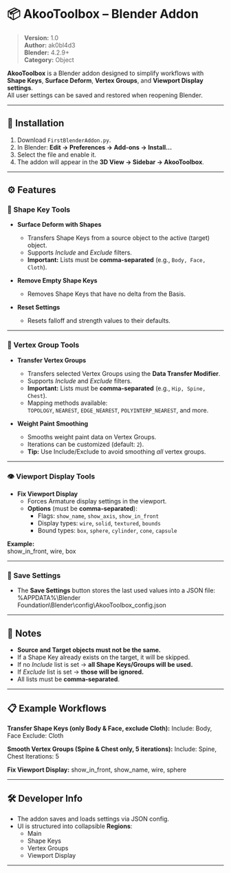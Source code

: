 # 📦 AkooToolbox – Blender Addon

> **Version:** 1.0  
> **Author:** ak0bl4d3  
> **Blender:** 4.2.9+  
> **Category:** Object  

**AkooToolbox** is a Blender addon designed to simplify workflows with **Shape Keys**, **Surface Deform**, **Vertex Groups**, and **Viewport Display settings**.  
All user settings can be saved and restored when reopening Blender.

---

## 🚀 Installation
1. Download `FirstBlenderAddon.py`.  
2. In Blender: **Edit → Preferences → Add-ons → Install...**  
3. Select the file and enable it.  
4. The addon will appear in the **3D View → Sidebar → AkooToolbox**.

---

## ⚙️ Features

### 🔑 Shape Key Tools
- **Surface Deform with Shapes**  
  - Transfers Shape Keys from a source object to the active (target) object.  
  - Supports *Include* and *Exclude* filters.  
  - **Important:** Lists must be **comma-separated** (e.g., `Body, Face, Cloth`).  

- **Remove Empty Shape Keys**  
  - Removes Shape Keys that have no delta from the Basis.  

- **Reset Settings**  
  - Resets falloff and strength values to their defaults.  

---

### 🧩 Vertex Group Tools
- **Transfer Vertex Groups**  
  - Transfers selected Vertex Groups using the **Data Transfer Modifier**.  
  - Supports *Include* and *Exclude* filters.  
  - **Important:** Lists must be **comma-separated** (e.g., `Hip, Spine, Chest`).  
  - Mapping methods available:  
    `TOPOLOGY`, `NEAREST`, `EDGE_NEAREST`, `POLYINTERP_NEAREST`, and more.  

- **Weight Paint Smoothing**  
  - Smooths weight paint data on Vertex Groups.  
  - Iterations can be customized (default: `2`).  
  - **Tip:** Use Include/Exclude to avoid smoothing *all* vertex groups.  

---

### 👁️ Viewport Display Tools
- **Fix Viewport Display**  
  - Forces Armature display settings in the viewport.  
  - **Options** (must be **comma-separated**):  
    - Flags: `show_name`, `show_axis`, `show_in_front`  
    - Display types: `wire`, `solid`, `textured`, `bounds`  
    - Bound types: `box`, `sphere`, `cylinder`, `cone`, `capsule`  

**Example:**  
show_in_front, wire, box

---

### 💾 Save Settings
- The **Save Settings** button stores the last used values into a JSON file:  
%APPDATA%\Blender Foundation\Blender<Version>\config\AkooToolbox_config.json

---

## 📝 Notes
- **Source and Target objects must not be the same.**  
- If a Shape Key already exists on the target, it will be skipped.  
- If no *Include* list is set → **all Shape Keys/Groups will be used.**  
- If *Exclude* list is set → **those will be ignored.**  
- All lists must be **comma-separated**.

---

## 📋 Example Workflows

**Transfer Shape Keys (only Body & Face, exclude Cloth):**
Include: Body, Face
Exclude: Cloth

**Smooth Vertex Groups (Spine & Chest only, 5 iterations):**
Include: Spine, Chest
Iterations: 5

**Fix Viewport Display:**
show_in_front, show_name, wire, sphere

---

## 🛠️ Developer Info
- The addon saves and loads settings via JSON config.  
- UI is structured into collapsible **Regions**:  
  - Main  
  - Shape Keys  
  - Vertex Groups  
  - Viewport Display  

---

